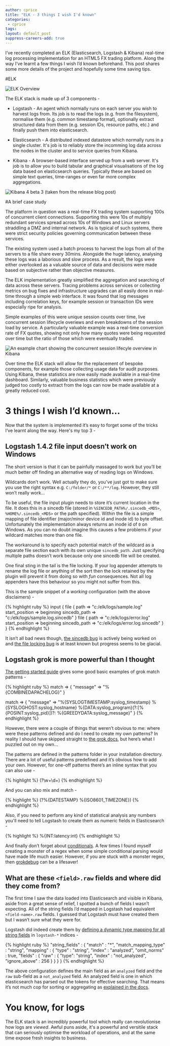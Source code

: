 ```yaml
---
author: cprice
title: "ELK - 3 things I wish I'd known"
categories:
 - cprice
tags:
layout: default_post
suppress-careers-add: true
---
```


I’ve recently completed an ELK (Elasticsearch, Logstash & Kibana) real-time log processing implementation for an HTML5 FX trading platform. Along the way I’ve learnt a few things I wish I’d known beforehand. This post shares some more details of the project and hopefully some time saving tips.

#ELK

<img src="{{ site.baseurl }}/cprice/assets/ELKOverview.png" title="ELK Overview"/>

The ELK stack is made up of 3 components -

* Logstash - An agent which normally runs on each server you wish to harvest logs from. Its job is to read the logs (e.g. from the filesystem), normalise them (e.g. common timestamp format), optionally extract structured data from them (e.g. session IDs, resource paths, etc.) and finally push them into elasticsearch.

* Elasticsearch - A distributed indexed datastore which normally runs in a single cluster. It's job is to reliably store the incomming log data across the nodes in the cluster and to service queries from Kibana.

* Kibana - A browser-based interface served up from a web server. It's job is to allow you to build tabular and graphical visualisations of the log data based on elasticsearch queries. Typically these are based on simple text queries, time-ranges or even far more complex aggregations.

<img src="{{ site.baseurl }}/cprice/assets/Kibana4beta3.png" title="Kibana 4 beta 3 (taken from the release blog post)"/>

#A brief case study

The platform in question was a real-time FX trading system supporting 100s of concurrent client connections. Supporting this were 10s of multiply redundant services spread across 10s of Windows and Linux servers straddling a DMZ and internal network. As is typical of such systems, there were strict security policies governing communication between these services.

The existing system used a batch process to harvest the logs from all of the servers to a file share every 30mins. Alongside the huge latency, analysing these logs was a laborious and slow process. As a result, the logs were either overlooked as a valuable source of data and decisions were made based on subjective rather than objective measures.

The ELK implementation greatly simplified the aggregation and searching of data across these servers. Tracing problems across services or collecting metrics on bug fixes and infrastructure upgrades can all easily done in real-time through a simple web interface. It was found that log messages including correlation keys, for example session or transaction IDs were especially ripe for analysis.

Simple examples of this were unique session counts over time, live concurrent session lifecycle overiews and even breakdowns of the session load by service. A particularly valuable example was a real-time conversion rate of FX quotes, showing not only how many quotes were being requested over time but the ratio of those which were eventually traded.

<img src="{{ site.baseurl }}/cprice/assets/ELKSessionLifecycle.png" title="An example chart showing the concurrent session lifecyle overview in Kibana"/>

Over time the ELK stack will allow for the replacement of bespoke components, for example those collecting usage data for audit purposes. Using Kibana, these statistics are now easily made available in a real-time dashboard. Similarly, valuable business statistics which were previously judged too costly to extract from the logs can now be made available at a greatly reduced cost.

# 3 things I wish I’d known...

Now that the system is implemented it’s easy to forget some of the tricks I’ve learnt along the way. Here's my top 3 -

## Logstash 1.4.2 file input doesn’t work on Windows

The short version is that it can be painfully massaged to work but you’ll be much better off finding an alternative way of reading logs on Windows.

Wildcards don’t work. Well actually they do, you’ve just got to make sure you use the right syntax e.g. ```C:/folder/*``` or ```C:/**/log```. However, they still won’t really work…

To be useful, the file input plugin needs to store it’s current location in the file. It does this in a sincedb file (stored in ```%SINCEDB_PATH%/.sincedb_<MD5>```, ```%HOME%/.sincedb_<MD5>``` or the path specified). Within the file is a simple mapping of file identifier (major/minor device id and inode id) to byte offset. Unfortunately the implementation always returns an inode id of ```0``` on Windows. As you can no doubt imagine this causes a few problems if your wildcard matches more than one file.

The workaround is to specify each potential match of the wildcard as a separate file section each with its own unique ```sincedb_path```. Just specifying multiple paths doesn’t work because only one sincedb file will be created.

One final sting in the tail is the file locking. If your log appender attempts to rename the log file or anything of the sort then the lock retained by the plugin will prevent it from doing so with *fun* consequences. Not all log appenders have this behaviour so you might not suffer from this.

This is the sample snippet of a *working* configuration (with the above disclaimers) -

{% highlight ruby %}
  input {
  	file {
  		path => "c:/elk/logs/sample.log"
  		start_position => beginning
  		sincedb_path => "c:/elk/logs/sample.log.sincedb"
  	}
  	file {
  		path => "c:/elk/logs/error.log"
  		start_position => beginning
  		sincedb_path => "c:/elk/logs/error.log.sincedb"
  	}
  }
{% endhighlight %}

It isn’t all bad news though, [the sincedb bug](https://github.com/logstash-plugins/logstash-input-file/issues/2) is actively being worked on and [the file locking bug](https://logstash.jira.com/browse/LOGSTASH-986) is at least known but progress seems to be glacial.

## Logstash grok is more powerful than I thought

[The getting started guide](http://logstash.net/docs/1.4.2/tutorials/getting-started-with-logstash) gives some good basic examples of grok match patterns -

{% highlight ruby %}
  match => { "message" => "%{COMBINEDAPACHELOG}" }

  match => { "message" => "%{SYSLOGTIMESTAMP:syslog_timestamp} %{SYSLOGHOST:syslog_hostname} %{DATA:syslog_program}(?:\[%{POSINT:syslog_pid}\])?: %{GREEDYDATA:syslog_message}" }
{% endhighlight %}

However, there were a couple of things that weren’t obvious to me: where were these patterns defined and do I need to create my own patterns? In reality I should have skipped straight to [the grok docs](http://logstash.net/docs/1.4.2/filters/grok), but here’s what I puzzled out on my own…

The patterns are defined in the patterns folder in your installation directory. There are a lot of useful patterns predefined and it’s obvious how to add your own. However, for one-off patterns there’s an inline syntax that you can also use -

{% highlight %}
  (?<resource>\w+\d+)
{% endhighlight %}

And you can also mix and match -

{% highlight %}
  (?<timestamp>%{DATESTAMP} %{ISO8601_TIMEZONE})
{% endhighlight %}

Also, if you need to perform any kind of statistical analysis any numbers you'll need to tell Logstash to create them as numeric fields in Elasticsearch -

{% highlight %}
  %{INT:latency:int}
{% endhighlight %}

And finally don’t forget about [conditionals](http://logstash.net/docs/1.4.2/configuration#conditionals). A few times I found myself creating a monster of a regex when some simple conditional parsing would have made life much easier. However, if you are stuck with a monster regex, then [grokdebug](http://grokdebug.herokuapp.com) can be a lifesaver!

## What are these ```<field>.raw``` fields and where did they come from?

The first time I saw the data loaded into Elasticsearch and visible in Kibana, aside from a great sense of relief, I spotted a bunch of fields I wasn’t expecting. All of the string fields I’d mapped in Logstash had equivalent ```<field-name>.raw``` fields. I guessed that Logstash must have created them but I wasn’t sure what they were for.

Logstash did indeed create them by [defining a dynamic type mapping for all string fields](https://github.com/logstash-plugins/logstash-output-elasticsearch/blob/v0.1.5/lib/logstash/outputs/elasticsearch/elasticsearch-template.json#L10) in ```logstash-*``` indices -

{% highlight ruby %}
  "string_fields" : {
    "match" : "*",
    "match_mapping_type" : "string",
    "mapping" : {
      "type" : "string", "index" : "analyzed", "omit_norms" : true,
      "fields" : {
        "raw" : { "type": "string", "index" : "not_analyzed", "ignore_above" : 256 }
      }
    }
  }
{% endhighlight %}

The above configuration defines the main field as an ```analyzed``` field and the ```raw``` sub-field as a ```not_analyzed``` field. An analyzed field is one in which elasticsearch has parsed out the tokens for effective searching. That means it’s not much cop for sorting or aggregating as [explained in the docs](http://www.elasticsearch.org/guide/en/elasticsearch/guide/current/aggregations-and-analysis.html).

# You know, for logs

The ELK stack is an incredibly powerful tool which really can revolutionise how logs are *viewed*. Awful puns aside, it's a powerful and versitile stack that can seriously optimise the workload of operations, and at the same time expose fresh insights to business.
